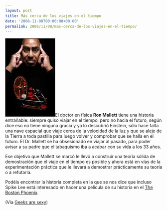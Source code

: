 ```yaml
---
layout: post
title: Más cerca de los viajes en el tiempo
date: '2008-11-08T00:00:00+00:00'
permalink: 2008/11/08/mas-cerca-de-los-viajes-en-el-tiempo/
---
```

<img src="/assets/mallett2.jpg" alt="" title="mallett" width="160" height="251" class="derecha_borde" />El doctor en física <strong>Ron Mallett</strong> tiene una historia entrañable: siempre quiso viajar en el tiempo, pero no hacia el futuro, según dice eso no tiene ninguna gracia y ya lo descubrió Einstein, sólo hace falta una nave espacial que viaje cerca de la velocidad de la luz y que se aleje de la Tierra a toda pastilla para luego volver y comprobar que se halla en el futuro. El Dr. Mallett se ha obsesionado en viajar al pasado, para poder avisar a su padre que el tabaquismo iba a acabar con su vida a los 33 años.

Ese objetivo que Mallett se marcó le llevó a construir una teoría sólida de demostración que el viaje en el tiempo es posible y ahora está en vías de la experimentación práctica que le llevará a demostrar prácticamente su teoría o a refutarla. 

Podéis encontrar la historia completa en la que se nos dice que incluso Spike Lee está interesado en hacer una película de su historia en el <a href="http://thephoenix.com/Boston/Life/69961-Space-cowboy/">The Boston Phoenix</a>.

(Vía <a href="http://www.geeksaresexy.net/2008/11/07/physics-professor-builds-time-machine-to-save-dead-father/">Geeks are sexy</a>)
